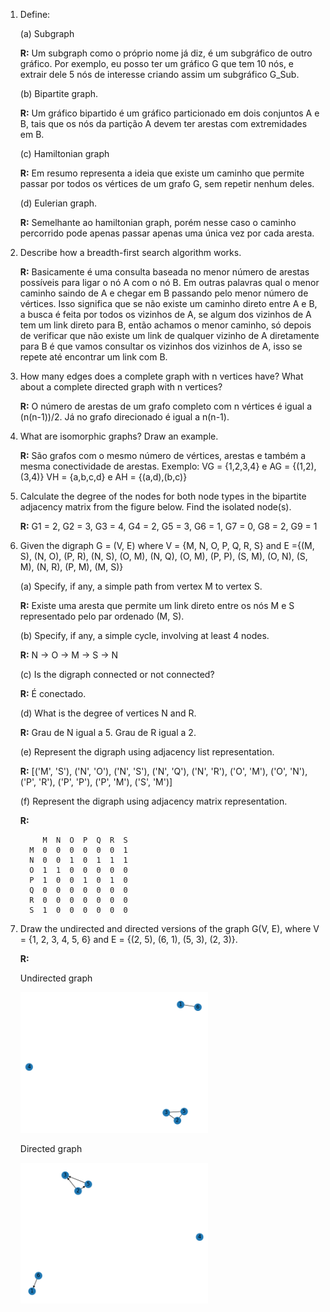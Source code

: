 1. Define:

	(a) Subgraph
	
	**R:** Um subgraph como o próprio nome já diz, é um subgráfico de outro gráfico. Por exemplo, eu posso ter um gráfico G que tem 10 nós, e extrair dele 5 nós de interesse criando assim um subgráfico G_Sub.
	
	(b) Bipartite graph.
	
	**R:** Um gráfico bipartido é um gráfico particionado em dois conjuntos A e B, tais que os nós da partição A devem ter arestas com extremidades em B.
	
	(c) Hamiltonian graph
	
	**R:** Em resumo representa a ideia que existe um caminho que permite passar por todos os vértices de um grafo G, sem repetir nenhum deles.
	
	(d) Eulerian graph.
	
	**R:** Semelhante ao hamiltonian graph, porém nesse caso o caminho percorrido pode apenas passar apenas uma única vez por cada aresta.

2. Describe how a breadth-first search algorithm works.

	**R:** Basicamente é uma consulta baseada no menor número de arestas possíveis para ligar o nó A com o nó B. Em outras palavras qual o menor caminho saindo de A e chegar em B passando pelo menor número de vértices. Isso significa que se não existe um caminho direto entre A e B, a busca é feita por todos os vizinhos de A, se algum dos vizinhos de A tem um link direto para B, então achamos o menor caminho, só depois de verificar que não existe um link de qualquer vizinho de A diretamente para B é que vamos consultar os vizinhos dos vizinhos de A, isso se repete até encontrar um link com B.

3. How many edges does a complete graph with n vertices have? What about a complete directed graph with n vertices?

	**R:** O número de arestas de um grafo completo com n vértices é igual a (n(n-1))/2. Já no grafo direcionado é igual a n(n-1).

4. What are isomorphic graphs? Draw an example.

	**R:** São grafos com o mesmo número de vértices, arestas e também a mesma conectividade de arestas.
	Exemplo:
	VG = {1,2,3,4} e AG = {(1,2),(3,4)}
	VH = {a,b,c,d} e AH = {(a,d),(b,c)}
5. Calculate the degree of the nodes for both node types in the bipartite adjacency matrix from the figure below. Find the isolated node(s).
	
	**R:** G1 = 2, G2 = 3, G3 = 4, G4 = 2, G5 = 3, G6 = 1, G7 = 0, G8 = 2, G9 = 1
6. Given the digraph G = (V, E) where V = {M, N, O, P, Q, R, S} and
E ={(M, S), (N, O), (P, R), (N, S), (O, M), (N, Q), (O, M), (P, P), (S, M), (O, N),  (S, M), (N, R), (P, M), (M, S)}

	(a) Specify, if any, a simple path from vertex M to vertex S.
	
	**R:** Existe uma aresta que permite um link direto entre os nós M e S representado pelo par ordenado (M, S).

	(b) Specify, if any, a simple cycle, involving at least 4 nodes.
	
	**R:** N -> O -> M -> S -> N

	(c) Is the digraph connected or not connected?
	
	**R:** É conectado.

	(d) What is the degree of vertices N and R.
	
	**R:** Grau de N igual a 5. Grau de R igual a 2.
	
	(e) Represent the digraph using adjacency list representation.
	
	**R:** [('M', 'S'), ('N', 'O'), ('N', 'S'), ('N', 'Q'), ('N', 'R'), ('O', 'M'), ('O', 'N'), ('P', 'R'), ('P', 'P'), ('P', 'M'), ('S', 'M')]

	(f) Represent the digraph using adjacency matrix representation.
	
	**R:**
	
		    M  N  O  P  Q  R  S
	     M  0  0  0  0  0  0  1
	     N  0  0  1  0  1  1  1
	     O  1  1  0  0  0  0  0
	     P  1  0  0  1  0  1  0
	     Q  0  0  0  0  0  0  0
	     R  0  0  0  0  0  0  0
	     S  1  0  0  0  0  0  0
	     
7. Draw the undirected and directed versions of the graph G(V, E), where V = {1, 2, 3, 4, 5, 6} and E = {(2, 5), (6, 1), (5, 3), (2, 3)}.
	
	**R:**
	
	Undirected graph
	
	<img src="./images/G_graph.png" width="300px">
	
	Directed graph
	
	<img src="./images/diG_graph.png" width="300px">
